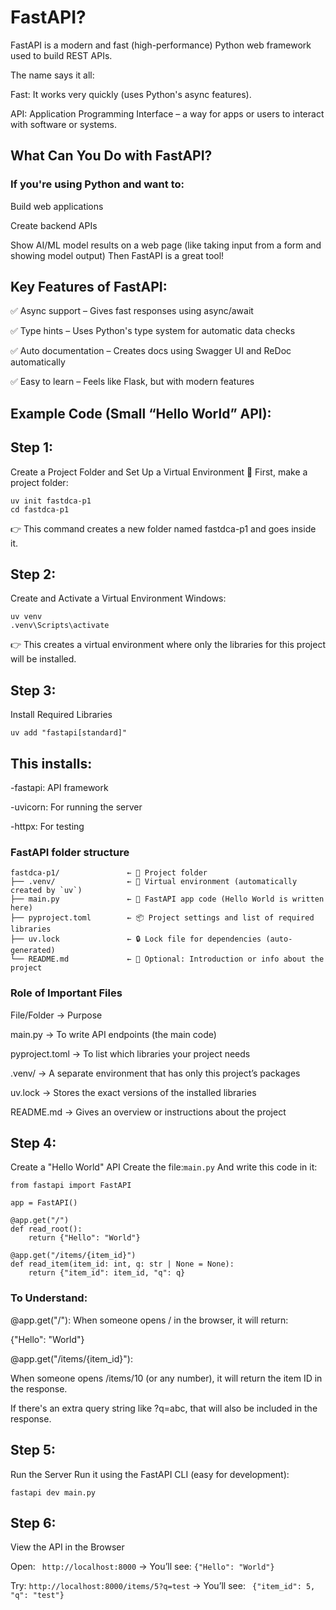 # FastAPI?
FastAPI is a modern and fast (high-performance) Python web framework used to build REST APIs.

The name says it all:

Fast: It works very quickly (uses Python's async features).

API: Application Programming Interface – a way for apps or users to interact with software or systems.

## What Can You Do with FastAPI?
### If you're using Python and want to:

Build web applications

Create backend APIs

Show AI/ML model results on a web page (like taking input from a form and showing model output)
Then FastAPI is a great tool!

## Key Features of FastAPI:
✅ Async support – Gives fast responses using async/await

✅ Type hints – Uses Python's type system for automatic data checks

✅ Auto documentation – Creates docs using Swagger UI and ReDoc automatically

✅ Easy to learn – Feels like Flask, but with modern features

## Example Code (Small “Hello World” API):

## Step 1:
Create a Project Folder and Set Up a Virtual Environment
🔧 First, make a project folder:
```
uv init fastdca-p1
cd fastdca-p1
```
👉 This command creates a new folder named fastdca-p1 and goes inside it.

## Step 2: 
Create and Activate a Virtual Environment
Windows:
```
uv venv
.venv\Scripts\activate
```
👉 This creates a virtual environment where only the libraries for this project will be installed.

## Step 3: 
Install Required Libraries
```
uv add "fastapi[standard]"
```
## This installs:

-fastapi: API framework

-uvicorn: For running the server

-httpx: For testing

### FastAPI folder structure
```
fastdca-p1/               ← 📁 Project folder
├── .venv/                ← 🐍 Virtual environment (automatically created by `uv`)
├── main.py               ← 🧠 FastAPI app code (Hello World is written here)
├── pyproject.toml        ← 📦 Project settings and list of required libraries
├── uv.lock               ← 🔒 Lock file for dependencies (auto-generated)
└── README.md             ← 📄 Optional: Introduction or info about the project
```
### Role of Important Files
File/Folder  → Purpose

main.py  → To write API endpoints (the main code)

pyproject.toml  → To list which libraries your project needs

.venv/  → A separate environment that has only this project’s packages

uv.lock	 → Stores the exact versions of the installed libraries

README.md  → Gives an overview or instructions about the project

## Step 4:
Create a "Hello World" API
Create the file:``` main.py ```
And write this code in it:
```
from fastapi import FastAPI

app = FastAPI()

@app.get("/")
def read_root():
    return {"Hello": "World"}

@app.get("/items/{item_id}")
def read_item(item_id: int, q: str | None = None):
    return {"item_id": item_id, "q": q}

```
### To Understand:
@app.get("/"):
When someone opens / in the browser, it will return:

{"Hello": "World"}

@app.get("/items/{item_id}"):

When someone opens /items/10 (or any number), it will return the item ID in the response.

If there's an extra query string like ?q=abc, that will also be included in the response.

## Step 5: 
Run the Server
Run it using the FastAPI CLI (easy for development):
```
fastapi dev main.py
```
 ## Step 6: 
 View the API in the Browser
 
 Open: ``` http://localhost:8000```  → You’ll see:  ```{"Hello": "World"}```

Try:  ```http://localhost:8000/items/5?q=test```  → You’ll see: ``` {"item_id": 5, "q": "test"}```











